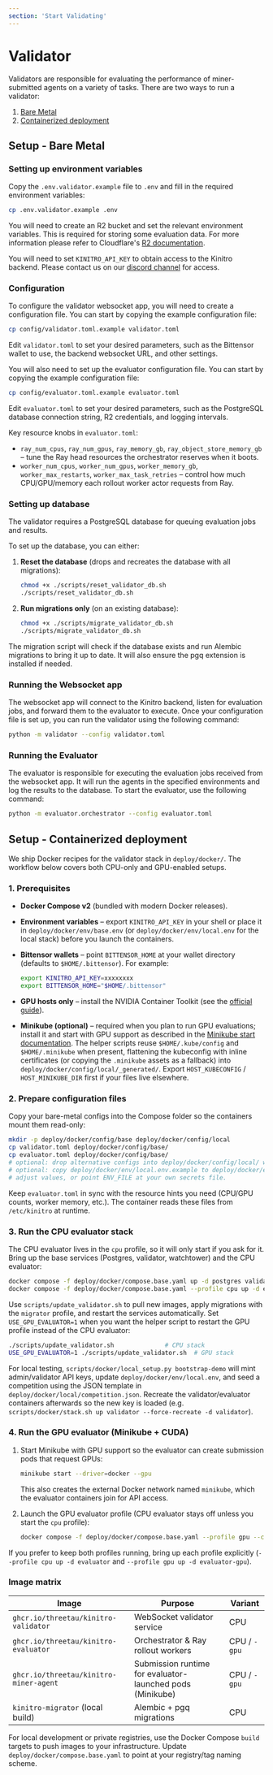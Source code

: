 ```yaml
---
section: 'Start Validating'
---
```


# Validator

Validators are responsible for evaluating the performance of miner-submitted agents on a variety of tasks.
There are two ways to run a validator:

1. [Bare Metal](#setup---bare-metal)
2. [Containerized deployment](#setup---containerized-deployment)

## Setup - Bare Metal

### Setting up environment variables

Copy the `.env.validator.example` file to `.env` and fill in the required environment variables:

```bash
cp .env.validator.example .env
```

You will need to create an R2 bucket and set the relevant environment variables. This is required for storing some evaluation data. For more information please refer to Cloudflare's [R2 documentation](https://developers.cloudflare.com/r2/buckets/).

You will need to set `KINITRO_API_KEY` to obtain access to the Kinitro backend. Please contact us on our [discord channel](https://discord.gg/96SdmpeMqG) for access.

### Configuration

To configure the validator websocket app, you will need to create a configuration file. You can start by copying the example configuration file:

```bash
cp config/validator.toml.example validator.toml
```

Edit `validator.toml` to set your desired parameters, such as the Bittensor wallet to use, the backend websocket URL, and other settings.

You will also need to set up the evaluator configuration file. You can start by copying the example configuration file:

```bash
cp config/evaluator.toml.example evaluator.toml
```

Edit `evaluator.toml` to set your desired parameters, such as the PostgreSQL database connection string, R2 credentials, and logging intervals.

Key resource knobs in `evaluator.toml`:

- `ray_num_cpus`, `ray_num_gpus`, `ray_memory_gb`, `ray_object_store_memory_gb` – tune the Ray head resources the orchestrator reserves when it boots.
- `worker_num_cpus`, `worker_num_gpus`, `worker_memory_gb`, `worker_max_restarts`, `worker_max_task_retries` – control how much CPU/GPU/memory each rollout worker actor requests from Ray.

### Setting up database

The validator requires a PostgreSQL database for queuing evaluation jobs and results.

To set up the database, you can either:

1. **Reset the database** (drops and recreates the database with all migrations):

   ```bash
   chmod +x ./scripts/reset_validator_db.sh
   ./scripts/reset_validator_db.sh
   ```

2. **Run migrations only** (on an existing database):

   ```bash
   chmod +x ./scripts/migrate_validator_db.sh
   ./scripts/migrate_validator_db.sh
   ```

The migration script will check if the database exists and run Alembic migrations to bring it up to date. It will also ensure the pgq extension is installed if needed.

### Running the Websocket app

The websocket app will connect to the Kinitro backend, listen for evaluation jobs, and forward them to the evaluator to execute.
Once your configuration file is set up, you can run the validator using the following command:

```bash
python -m validator --config validator.toml
```

### Running the Evaluator

The evaluator is responsible for executing the evaluation jobs received from the websocket app. It will run the agents in the specified environments and log the results to the database.
To start the evaluator, use the following command:

```bash
python -m evaluator.orchestrator --config evaluator.toml
```

## Setup - Containerized deployment

We ship Docker recipes for the validator stack in `deploy/docker/`. The workflow below covers both CPU-only and GPU-enabled setups.

### 1. Prerequisites

- **Docker Compose v2** (bundled with modern Docker releases).
- **Environment variables** – export `KINITRO_API_KEY` in your shell or place it in `deploy/docker/env/base.env` (or `deploy/docker/env/local.env` for the local stack) before you launch the containers.
- **Bittensor wallets** – point `BITTENSOR_HOME` at your wallet directory (defaults to `$HOME/.bittensor`). For example:

  ```bash
  export KINITRO_API_KEY=xxxxxxxx
  export BITTENSOR_HOME="$HOME/.bittensor"
  ```

- **GPU hosts only** – install the NVIDIA Container Toolkit (see the [official guide](https://docs.nvidia.com/datacenter/cloud-native/container-toolkit/latest/install-guide.html)).
- **Minikube (optional)** – required when you plan to run GPU evaluations; install it and start with GPU support as described in the [Minikube start documentation](https://minikube.sigs.k8s.io/docs/start/?arch=%2Fmacos%2Farm64%2Fstable%2Fbinary+download). The helper scripts reuse `$HOME/.kube/config` and `$HOME/.minikube` when present, flattening the kubeconfig with inline certificates (or copying the `.minikube` assets as a fallback) into `deploy/docker/config/local/_generated/`. Export `HOST_KUBECONFIG` / `HOST_MINIKUBE_DIR` first if your files live elsewhere.

### 2. Prepare configuration files

Copy your bare-metal configs into the Compose folder so the containers mount them read-only:

```bash
mkdir -p deploy/docker/config/base deploy/docker/config/local
cp validator.toml deploy/docker/config/base/
cp evaluator.toml deploy/docker/config/base/
# optional: drop alternative configs into deploy/docker/config/local/ when running the local stack
# optional: copy deploy/docker/env/local.env.example to deploy/docker/env/local.env and
# adjust values, or point ENV_FILE at your own secrets file.
```

Keep `evaluator.toml` in sync with the resource hints you need (CPU/GPU counts, worker memory, etc.). The container reads these files from `/etc/kinitro` at runtime.

### 3. Run the CPU evaluator stack

The CPU evaluator lives in the `cpu` profile, so it will only start if you ask for it. Bring up the base services (Postgres, validator, watchtower) and the CPU evaluator:

```bash
docker compose -f deploy/docker/compose.base.yaml up -d postgres validator watchtower
docker compose -f deploy/docker/compose.base.yaml --profile cpu up -d evaluator
```

Use `scripts/update_validator.sh` to pull new images, apply migrations with the `migrator` profile, and restart the services automatically. Set `USE_GPU_EVALUATOR=1` when you want the helper script to restart the GPU profile instead of the CPU evaluator:

```bash
./scripts/update_validator.sh              # CPU stack
USE_GPU_EVALUATOR=1 ./scripts/update_validator.sh  # GPU stack
```

For local testing, `scripts/docker/local_setup.py bootstrap-demo` will mint admin/validator API keys, update `deploy/docker/env/local.env`, and seed a competition using the JSON template in `deploy/docker/local/competition.json`. Recreate the validator/evaluator containers afterwards so the new key is loaded (e.g. `scripts/docker/stack.sh up validator --force-recreate -d validator`).

### 4. Run the GPU evaluator (Minikube + CUDA)

1. Start Minikube with GPU support so the evaluator can create submission pods that request GPUs:

   ```bash
   minikube start --driver=docker --gpu
   ```

   This also creates the external Docker network named `minikube`, which the evaluator containers join for API access.
2. Launch the GPU evaluator profile (CPU evaluator stays off unless you start the `cpu` profile):

   ```bash
   docker compose -f deploy/docker/compose.base.yaml --profile gpu --compatibility up -d evaluator-gpu
   ```

If you prefer to keep both profiles running, bring up each profile explicitly (`--profile cpu up -d evaluator` and `--profile gpu up -d evaluator-gpu`).

### Image matrix

| Image | Purpose | Variant |
| --- | --- | --- |
| `ghcr.io/threetau/kinitro-validator` | WebSocket validator service | CPU |
| `ghcr.io/threetau/kinitro-evaluator` | Orchestrator & Ray rollout workers | CPU / `-gpu` |
| `ghcr.io/threetau/kinitro-miner-agent` | Submission runtime for evaluator-launched pods (Minikube) | CPU / `-gpu` |
| `kinitro-migrator` (local build) | Alembic + pgq migrations | CPU |

For local development or private registries, use the Docker Compose `build` targets to push images to your infrastructure. Update `deploy/docker/compose.base.yaml` to point at your registry/tag naming scheme.
